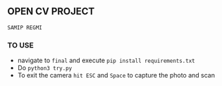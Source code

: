 ## OPEN CV PROJECT

``` 
SAMIP REGMI
```

### TO USE
- navigate to `final` and execute `pip install requirements.txt`
- Do `python3 try.py` 
- To exit the camera `hit ESC` and `Space` to capture the photo and scan


